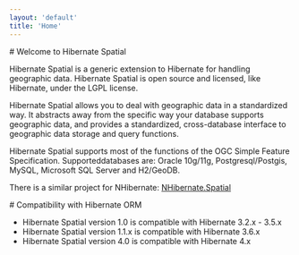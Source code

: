 ```yaml
---
layout: 'default'
title: 'Home'
---
```

<div id="welcome" class="bs-anchor"></div>
# Welcome to Hibernate Spatial
            
Hibernate Spatial is a generic extension to Hibernate for handling geographic data. Hibernate Spatial is open source and licensed, like Hibernate, under the LGPL license.

Hibernate Spatial allows you to deal with geographic data in a standardized 	way. It abstracts away from the specific way your database supports geographic data, and provides
a standardized, cross-database interface to geographic data storage and query functions.

Hibernate Spatial supports most of the functions of the OGC Simple Feature Specification. Supporteddatabases are: Oracle 10g/11g, Postgresql/Postgis, MySQL, Microsoft SQL Server and H2/GeoDB.

There is a similar project for NHibernate: [NHibernate.Spatial](http://nhforge.org/wikis/spatial/default.aspx")


<div id="compatibility"  class="bs-anchor"></div>
# Compatibility with Hibernate ORM

* Hibernate Spatial version 1.0 is compatible with Hibernate 3.2.x - 3.5.x
* Hibernate Spatial version 1.1.x is compatible with Hibernate 3.6.x
* Hibernate Spatial version 4.0 is compatible with Hibernate 4.x
